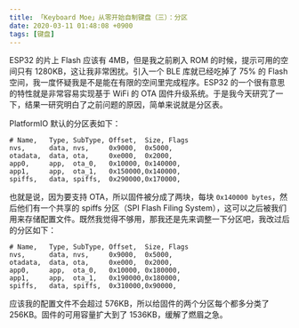 ```yaml
---
title: 「Keyboard Moe」从零开始自制键盘（三）：分区
date: 2020-03-11 01:48:08 +0900
tags: [键盘]
---
```


ESP32 的片上 Flash 应该有 4MB，但是我之前刷入 ROM 的时候，提示可用的空间只有 1280KB，这让我非常困扰。引入一个 BLE 库就已经吃掉了 75% 的 Flash 空间，我一度怀疑我是不是能在有限的空间里完成程序。ESP32 的一个很有意思的特性就是非常容易实现基于 WiFi 的 OTA 固件升级系统。于是我今天研究了一下，结果一研究明白了之前问题的原因，简单来说就是分区表。

PlatformIO 默认的分区表如下：

```csv
# Name,   Type, SubType, Offset,  Size, Flags
nvs,      data, nvs,     0x9000,  0x5000,
otadata,  data, ota,     0xe000,  0x2000,
app0,     app,  ota_0,   0x10000, 0x140000,
app1,     app,  ota_1,   0x150000,0x140000,
spiffs,   data, spiffs,  0x290000,0x170000,
```

也就是说，因为要支持 OTA，所以固件被分成了两块，每块 `0x140000 bytes`，然后他们有一个共享的 spiffs 分区（SPI Flash Filing System），这可以之后被我们用来存储配置文件。既然我觉得不够用，那我还是先来调整一下分区吧，我改过后的分区如下：

```csv
# Name,   Type, SubType, Offset,  Size, Flags
nvs,      data, nvs,     0x9000,  0x5000,
otadata,  data, ota,     0xe000,  0x2000,
app0,     app,  ota_0,   0x10000, 0x180000,
app1,     app,  ota_1,   0x190000,0x180000,
spiffs,   data, spiffs,  0x310000,0x90000,
```

应该我的配置文件不会超过 576KB，所以给固件的两个分区每个都多分类了 256KB。固件的可用容量扩大到了 1536KB，缓解了燃眉之急。
